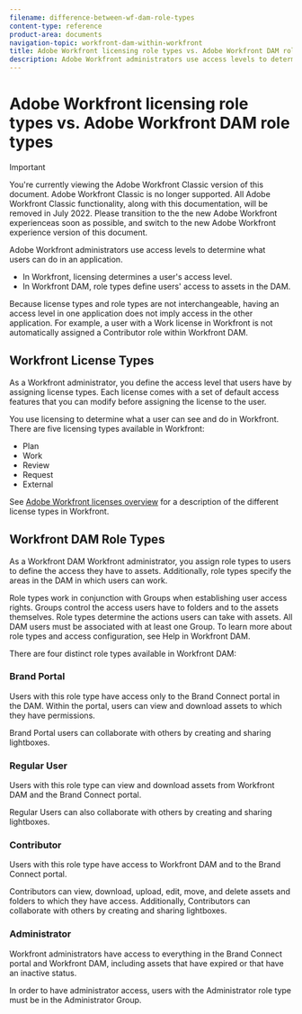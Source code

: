 ```yaml
---
filename: difference-between-wf-dam-role-types
content-type: reference
product-area: documents
navigation-topic: workfront-dam-within-workfront
title: Adobe Workfront licensing role types vs. Adobe Workfront DAM role types
description: Adobe Workfront administrators use access levels to determine what users can do in an application.
---
```


# Adobe Workfront licensing role types vs. Adobe Workfront DAM role types

>[!IMPORTANT]
>
>You're currently viewing the Adobe Workfront Classic version of this document. Adobe Workfront Classic is no longer supported. All Adobe Workfront Classic functionality, along with this documentation, will be removed in July 2022. Please transition to the the new Adobe Workfront experienceas soon as possible, and switch to the new Adobe Workfront experience version of this document.

Adobe Workfront administrators use access levels to determine what users&nbsp;can do in an application.

* In Workfront, licensing determines a user's access level.
* In Workfront DAM, role types define users' access to assets in the DAM.

Because license types and role types are not interchangeable, having an access level in one application does not imply access in the other application. For example, a&nbsp;user with&nbsp;a Work license in Workfront is not automatically assigned a Contributor role within Workfront DAM.

## Workfront License Types

As a Workfront administrator,&nbsp;you define the access level that users have by assigning license&nbsp;types. Each license comes with a set of default access features that you can modify before assigning the license to the user.&nbsp;

You use licensing to determine what a user can see and do in Workfront. There are five licensing types available in Workfront:

* Plan
* Work
* Review
* Request
* External

See [Adobe Workfront licenses overview](../../administration-and-setup/add-users/access-levels-and-object-permissions/wf-licenses.md) for a description of the different license types in&nbsp;Workfront.

## Workfront DAM Role Types

As a Workfront DAM Workfront administrator, you assign role types to users to define the access they have to assets. Additionally,&nbsp;role types specify the areas in the DAM in which users can work.

Role types work in conjunction&nbsp;with Groups when establishing user access rights. Groups control the access users have to folders and to the assets themselves. Role types determine the actions users can take with assets. All DAM users must be&nbsp;associated with at least one Group.&nbsp;To learn more about role types and access configuration, see Help in Workfront DAM.

There are four distinct role types available in Workfront DAM:

### Brand Portal

Users with this role type&nbsp;have access only to the Brand Connect portal in the DAM. Within the portal, users can view and download assets to which they have permissions.

Brand Portal users can collaborate with others by creating and sharing lightboxes.

### Regular User

Users with this role type can view and download assets from&nbsp;Workfront DAM and the Brand Connect portal.

Regular Users can also collaborate with others by creating and sharing lightboxes.

### Contributor

Users with this role type have access to Workfront&nbsp;DAM and to the Brand Connect portal.

Contributors can view, download, upload, edit, move, and delete assets and folders to which they have access. Additionally, Contributors can collaborate with others by creating and sharing lightboxes.&nbsp;

### Administrator

Workfront administrators have access to everything in the Brand Connect portal and Workfront DAM, including assets that have expired or that have an inactive status.

In order to have administrator access, users with the Administrator role type must be in the Administrator Group.
